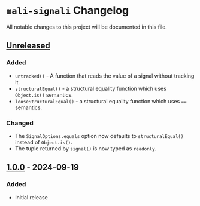 # `mali-signali` Changelog

All notable changes to this project will be documented in this file.

## [Unreleased]

### Added
- `untracked()` - A function that reads the value of a signal without tracking it.
- `structuralEqual()` - a structural equality function which uses `Object.is()` semantics.
- `looseStructuralEqual()` - a structural equality function which uses `==` semantics.

### Changed
- The `SignalOptions.equals` option now defaults to `structuralEqual()` instead of `Object.is()`.
- The tuple returned by `signal()` is now typed as `readonly`.

## [1.0.0] - 2024-09-19
### Added
- Initial release

[Unreleased]: https://github.com/raleksandar/mali-signali/compare/v1.0.0...HEAD
[1.0.0]: https://github.com/raleksandar/mali-signali/releases/tag/v1.0.0